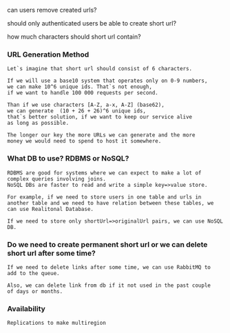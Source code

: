 can users remove created urls?

should only authenticated users be able to create short url?

how much characters should short url contain?

### URL Generation Method

```
Let`s imagine that short url should consist of 6 characters.

If we will use a base10 system that operates only on 0-9 numbers, 
we can make 10^6 unique ids. That`s not enough, 
if we want to handle 100 000 requests per second.

Than if we use characters [A-Z, a-x, A-Z] (base62), 
we can generate  (10 + 26 + 26)^6 unique ids, 
that`s better solution, if we want to keep our service alive 
as long as possible.

The longer our key the more URLs we can generate and the more 
money we would need to spend to host it somewhere.
```
### What DB to use? RDBMS or NoSQL?

```
RDBMS are good for systems where we can expect to make a lot of 
complex queries involving joins. 
NoSQL DBs are faster to read and write a simple key=>value store.

For example, if we need to store users in one table and urls in 
another table and we need to have relation between these tables, we
can use Realitonal Database.

If we need to store only shortUrl=>originalUrl pairs, we can use NoSQL DB. 
```


### Do we need to create permanent short url or we can delete short url after some time?

```
If we need to delete links after some time, we can use RabbitMQ to 
add to the queue.

Also, we can delete link from db if it not used in the past couple 
of days or months.
```

### Availability

```
Replications to make multiregion 
```



